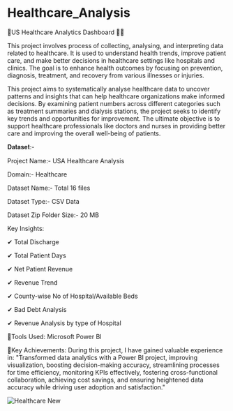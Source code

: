 # Healthcare_Analysis
🏥US Healthcare Analytics Dashboard 🏥🚀

This project involves process of collecting, analysing, and interpreting data related to healthcare. It is used to understand health trends, improve patient care, and make better decisions in healthcare settings like hospitals and clinics. The goal is to enhance health outcomes by focusing on prevention, diagnosis, treatment, and recovery from various illnesses or injuries.

This project aims to systematically analyse healthcare data to uncover patterns and insights that can help healthcare organizations make informed decisions. By examining patient numbers across different categories such as treatment summaries and dialysis stations, the project seeks to identify key trends and opportunities for improvement. The ultimate objective is to support healthcare professionals like doctors and nurses in providing better care and improving the overall well-being of patients.

𝐃𝐚𝐭𝐚𝐬𝐞𝐭:-

Project Name:- USA Healthcare Analysis

Domain:- Healthcare

Dataset Name:- Total 16 files

Dataset Type:- CSV Data

Dataset Zip Folder Size:- 20 MB


Key Insights:

✔ Total Discharge

✔ Total Patient Days

✔ Net Patient Revenue

✔ Revenue Trend

✔ County-wise No of Hospital/Available Beds

✔ Bad Debt Analysis

✔ Revenue Analysis by type of Hospital

🌟Tools Used: Microsoft Power BI

🔑Key Achievements:
During this project, I have gained valuable experience in:
"Transformed data analytics with a Power BI project, improving visualization, boosting decision-making accuracy, streamlining processes for time efficiency, monitoring KPIs effectively, fostering cross-functional collaboration, achieving cost savings, and ensuring heightened data accuracy while driving user adoption and satisfaction."



![Healthcare New](https://github.com/user-attachments/assets/118d124f-0d67-490b-9466-e22eebebb89f)



